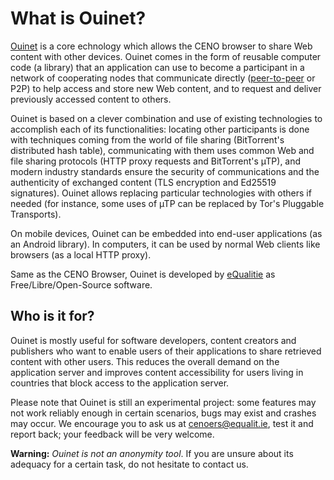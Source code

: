# What is Ouinet?

[Ouinet][] is a core echnology which allows the CENO browser to share Web content with other devices.  Ouinet comes in the form of reusable computer code (a library) that an application can use to become a participant in a network of cooperating nodes that communicate directly ([peer-to-peer][P2P] or P2P) to help access and store new Web content, and to request and deliver previously accessed content to others.

[Ouinet]: https://github.com/equalitie/ouinet/
[P2P]: https://en.wikipedia.org/wiki/Peer-to-peer

Ouinet is based on a clever combination and use of existing technologies to accomplish each of its functionalities: locating other participants is done with techniques coming from the world of file sharing (BitTorrent's distributed hash table), communicating with them uses common Web and file sharing protocols (HTTP proxy requests and BitTorrent's µTP), and modern industry standards ensure the security of communications and the authenticity of exchanged content (TLS encryption and Ed25519 signatures).  Ouinet allows replacing particular technologies with others if needed (for instance, some uses of µTP can be replaced by Tor's Pluggable Transports).

On mobile devices, Ouinet can be embedded into end-user applications (as an Android library).  In computers, it can be used by normal Web clients like browsers (as a local HTTP proxy).

Same as the CENO Browser, Ouinet is developed by [eQualitie][] as Free/Libre/Open-Source software.

[eQualitie]: https://equalit.ie/

## Who is it for?

Ouinet is mostly useful for software developers, content creators and publishers who want to enable users of their applications to share retrieved content with other users. This reduces the overall demand on the application server and improves content accessibility for users living in countries that block access to the application server.

Please note that Ouinet is still an experimental project: some features may not work reliably enough in certain scenarios, bugs may exist and crashes may occur.  We encourage you to ask us at <cenoers@equalit.ie>, test it and report back; your feedback will be very welcome.

**Warning:** *Ouinet is not an anonymity tool*.  If you are unsure about its adequacy for a certain task, do not hesitate to contact us.
